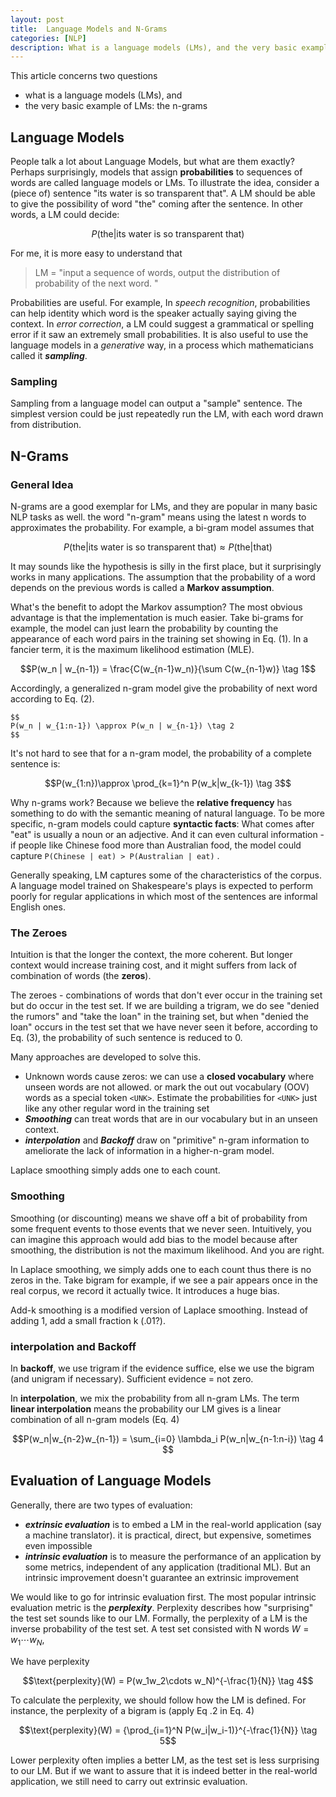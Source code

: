 ```yaml
---
layout: post
title:  Language Models and N-Grams
categories: [NLP]
description: What is a language models (LMs), and the very basic example of LMs -- the n-grams
---
```


This article concerns two questions
- what is a language models (LMs), and 
- the very basic example of LMs: the n-grams

## Language Models
People talk a lot about Language Models, but what are them exactly? Perhaps surprisingly, models that assign **probabilities** to sequences of words are called language models or LMs. To illustrate the idea, consider a (piece of) sentence "its water is so transparent that". A LM should be able to give the possibility of word "the" coming after the sentence. In other words, a LM could decide: 

$$P(\text{the}|\text{its water is so transparent that})$$

For me, it is more easy to understand that

> LM = "input a sequence of words, output the distribution of probability of the next word. "

Probabilities are useful. For example, In *speech recognition*, probabilities can help identity which word is the speaker actually saying giving the context. In *error correction*, a LM could suggest a grammatical or spelling error if it saw an extremely small probabilities. It is also useful to use the language models in a *generative* way, in a process which mathematicians called it ***sampling***. 

### Sampling 
Sampling from a language model can output a "sample" sentence. The simplest version could be just repeatedly run the LM, with each word drawn from distribution.

## N-Grams

### General Idea
N-grams are a good exemplar for LMs, and they are popular in many basic NLP tasks as well. the word "n-gram" means using the latest n words to approximates the probability. For example, a bi-gram model assumes that

$$P(\text{the}|\text{its water is so transparent that}) \approx P(\text{the}|\text{that})$$

It may sounds like the hypothesis is silly in the first place, but it surprisingly works in many applications. The assumption that the probability of a word depends on the previous words is called a **Markov assumption**.

What's the benefit to adopt the Markov assumption? The most obvious advantage is that the implementation is much easier. Take bi-grams for example, the model can just learn the probability by counting the appearance of each word pairs in the training set showing in Eq. (1). In a fancier term, it is the maximum likelihood estimation (MLE).

$$P(w_n | w_{n-1}) = \frac{C(w_{n-1}w_n)}{\sum C(w_{n-1}w)} \tag 1$$

Accordingly, a generalized n-gram model give the probability of next word according to Eq. (2). 

	$$
	P(w_n | w_{1:n-1}) \approx P(w_n | w_{n-1}) \tag 2
	$$

It's not hard to see that for a n-gram model, the probability of a complete sentence is:

$$P(w_{1:n})\approx \prod_{k=1}^n P(w_k|w_{k-1}) \tag 3$$

Why n-grams work? Because we believe the **relative frequency** has something to do with the semantic meaning of natural language. To be more specific, n-gram models could capture **syntactic facts**: What comes after "eat" is usually a noun or an adjective. And it can even cultural information - if people like Chinese food more than Australian food, the model could capture <code>P(Chinese | eat) > P(Australian | eat)</code> .

Generally speaking, LM captures some of the characteristics of the corpus. A language model trained on Shakespeare's plays is expected to perform poorly for regular applications in which most of the sentences are informal English ones. 

### The Zeroes
Intuition is that the longer the context, the more coherent. But longer context would increase training cost, and it might suffers from lack of combination of words (the **zeros**). 

The zeroes - combinations of words that don't ever occur in the training set but do occur in the test set. If we are building a trigram, we do see "denied the rumors" and "take the loan" in the training set, but when "denied the loan" occurs in the test set that we have never seen it before, according to Eq. (3), the probability of such sentence is reduced to 0.

Many approaches are developed to solve this. 
- Unknown words cause zeros:  we can use a **closed vocabulary** where unseen words are not allowed. or mark the out out vocabulary (OOV) words as a special token `<UNK>`. Estimate the probabilities for `<UNK>` just like any other regular word in the training set
- ***Smoothing*** can treat words that are in our vocabulary but in an unseen context. 
- ***interpolation*** and ***Backoff*** draw on "primitive" n-gram information to ameliorate the lack of information in a higher-n-gram model.

Laplace smoothing simply adds one to each count. 

### Smoothing
Smoothing (or discounting) means we shave off a bit of probability from some frequent events to those events that we never seen. Intuitively, you can imagine this approach would add bias to the model because after smoothing, the distribution is not the maximum likelihood. And you are right.

In Laplace smoothing, we simply adds one to each count thus there is no zeros in the. Take bigram for example, if we see a pair appears once in the real corpus, we record it actually twice. It introduces a huge bias.

Add-k smoothing is a modified version of Laplace smoothing. Instead of adding 1, add a small fraction k (.01?). 
### interpolation and Backoff
In **backoff**, we use trigram if the evidence suffice, else we use the bigram (and unigram if necessary). Sufficient evidence = not zero.

In **interpolation**, we mix the probability from all n-gram LMs. The term **linear interpolation** means the probability our LM gives is a linear combination of all n-gram models (Eq. 4)

$$P(w_n|w_{n-2}w_{n-1}) = \sum_{i=0} \lambda_i P(w_n|w_{n-1:n-i}) \tag 4 $$

## Evaluation of Language Models
Generally, there are two types of evaluation:
- ***extrinsic evaluation*** is to embed a LM in the real-world application (say a machine translator). it is practical, direct, but expensive, sometimes even impossible
- ***intrinsic evaluation*** is to measure the performance of an application by some metrics, independent of any application (traditional ML). But an intrinsic improvement doesn't guarantee an extrinsic improvement  

We would like to go for intrinsic evaluation first. The most popular intrinsic evaluation metric is the ***perplexity***. Perplexity describes how "surprising" the test set sounds like to our LM. Formally, the perplexity of a LM is the inverse probability of the test set. A test set consisted with N words $W = w_1 \cdots w_N$,

We have perplexity

$$\text{perplexity}(W) = P(w_1w_2\cdots w_N)^{-\frac{1}{N}} \tag 4$$

To calculate the perplexity, we should follow how the LM is defined. For instance, the perplexity of a bigram is (apply Eq .2 in Eq. 4) 

$$\text{perplexity}(W) = {\prod_{i=1}^N P(w_i|w_i-1)}^{-\frac{1}{N}} \tag 5$$

Lower perplexity often implies a better LM, as the test set is less surprising to our LM. But if we want to assure that it is indeed better in the real-world application, we still need to carry out extrinsic evaluation. 